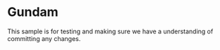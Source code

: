 # Gundam
This sample is for testing and making sure we have a understanding of committing any changes. 
